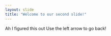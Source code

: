 ```yaml
---
layout: slide
title: "Welcome to our second slide!"
---
```

Ah I figured this out
Use the left arrow to go back!
